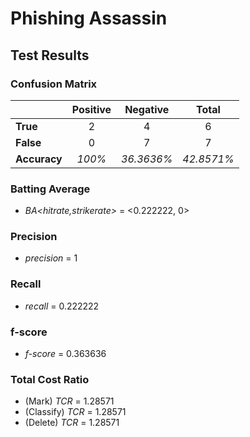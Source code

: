 # Phishing Assassin
## Test Results
### Confusion Matrix
|  | Positive | Negative | Total |
| :--- | :---: | :---: | :---: |
| **True** |  2 |  4 | 6 |
| **False** | 0  | 7 | 7 |
| **Accuracy** |  _100%_ |  _36.3636%_ | _42.8571%_ |
### Batting Average
- _BA<hitrate,strikerate>_ = <0.222222, 0>
### Precision
- _precision_ = 1
### Recall
- _recall_ = 0.222222
### f-score
- _f-score_ = 0.363636
### Total Cost Ratio
- (Mark)     _TCR_ = 1.28571
- (Classify) _TCR_ = 1.28571
- (Delete)   _TCR_ = 1.28571
